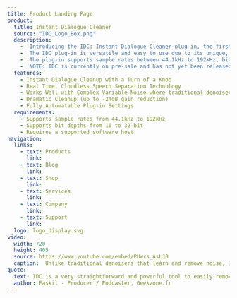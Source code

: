 ```yaml
---
title: Product Landing Page
product:
  title: Instant Dialogue Cleaner
  source: "IDC_Logo_Box.png"
  description:
    - 'Introducing the IDC: Instant Dialogue Cleaner plug-in, the first real-time, cloudless solution by Audionamix. IDC offers immediate and effective dialogue cleaning technology through an intuitive interface and is compatible with many post-production and broadcast workflows. The software will be available for pre-launch sale starting on July 2nd.'
    - 'The IDC plug-in is versatile and easy to use due to its unique, integrated DNN artificial intelligence that automatically detects and separates speech, no matter the surrounding content. Specifically, the software excels at addressing common audio issues including complex interference, wind, birds or insects, car and plane interference and roomy recordings. With the turn of a knob, users can clean up dialogue from production audio, field recordings, news and sports recordings, and more, making it the perfect tool for audio post professionals, dialogue editors, re-recording mixers, and broadcast engineers.'
    - 'The plug-in supports sample rates between 44.1kHz to 192kHz, bit depths between 16 to 32-bits, and features fully automatable plug-in settings. During the pre-launch period, the perpetual license will be priced at $139, and will then increase to $199 after the pre-launch period ends.  Upon release, existing SVC owners will be eligible for a $50 upgrade to IDC.'
    - 'NOTE: IDC is currently on pre-sale and has not yet been released. By reserving your copy today, you save $60! You will be notified by email when IDC is released.'
  features:
    - Instant Dialogue Cleanup with a Turn of a Knob
    - Real Time, Cloudless Speech Separation Technology
    - Works Well with Complex Variable Noise where traditional denoisers fail
    - Dramatic Cleanup (up to -24dB gain reduction)
    - Fully Automatable Plug-in Settings
  requirements:
    - Supports sample rates from 44.1kHz to 192kHz
    - Supports bit depths from 16 to 32-bit
    - Requires a supported software host
navigation:
  links:
    - text: Products
      link: 
    - text: Blog
      link:
    - text: Shop
      link:
    - text: Services
      link:
    - text: Company
      link:
    - text: Support
      link:
  logo: logo_display.svg
video:
  width: 720
  height: 405
  source: https://www.youtube.com/embed/PUwrs_AsLJ0
  caption:  Unlike traditional denoisers that learn and remove noise, IDC works by separating and preserving speech by reducing background interference without compromising the integrity of the dialogue. IDC can succeed where other tools fail, such as with wind, roomtone and complex, varying background noise like birds, insects and extraneous car and plane sounds.
quote:
  text: IDC is a very straightforward and powerful tool to easily remove background noise. Pretty handy to quickly clean your rough recordings. Give it a try, you won’t be disappointed!
  author: Faskil - Producer / Podcaster, Geekzone.fr
---
```

